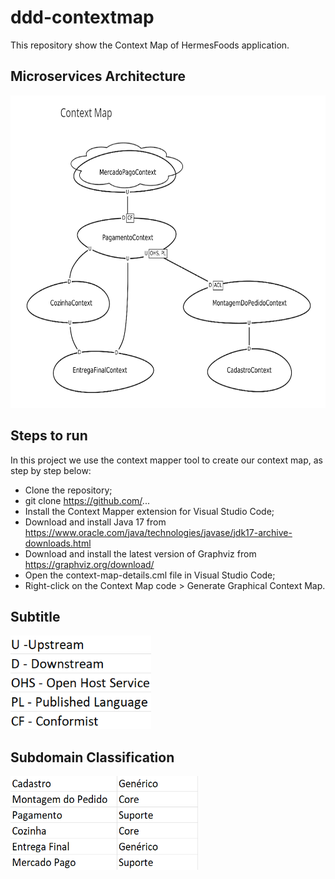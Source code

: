 # ddd-contextmap

This repository show the Context Map of HermesFoods application.

## Microservices Architecture

<img src="./img/context_map_hermes_foods.png" width="700px" height="500px">

## Steps to run

In this project we use the context mapper tool to create our context map, as step by step below:

- Clone the repository;
- git clone https://github.com/...
- Install the Context Mapper extension for Visual Studio Code;
- Download and install Java 17 from https://www.oracle.com/java/technologies/javase/jdk17-archive-downloads.html
- Download and install the latest version of Graphviz from https://graphviz.org/download/
- Open the context-map-details.cml file in Visual Studio Code;
- Right-click on the Context Map code > Generate Graphical Context Map.

## Subtitle

<img src="./img/subtitle.png" width="225x" height="150px">

## Subdomain Classification

<img src="./img/subdomain.png" width="300px" height="150px">


